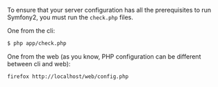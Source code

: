 To ensure that your server configuration has all the prerequisites to run Symfony2, you must run the `check.php` files.

One from the cli:

```sh
$ php app/check.php
```

One from the web (as you know, PHP configuration can be different between cli and web):

```sh
firefox http://localhost/web/config.php
```

